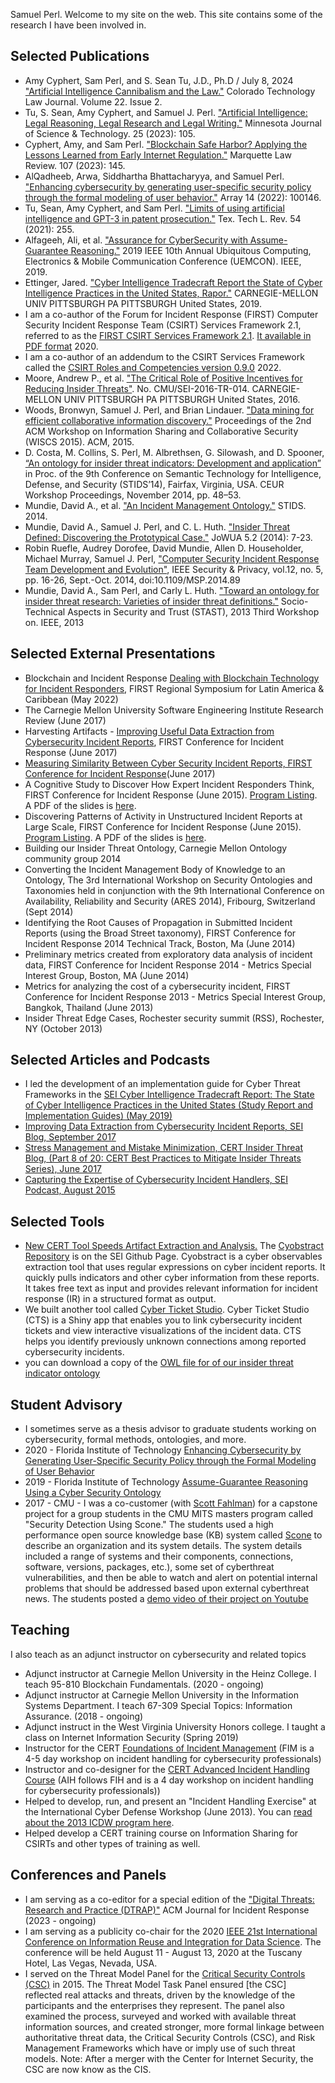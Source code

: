 Samuel Perl. Welcome to my site on the web. This site contains some of the research I have been involved in.

## Selected Publications
- Amy Cyphert, Sam Perl, and S. Sean Tu, J.D., Ph.D / July 8, 2024 ["Artificial Intelligence Cannibalism and the Law."](https://ctlj.colorado.edu/?p=1280) Colorado Technology Law Journal. Volume 22. Issue 2.	
- Tu, S. Sean, Amy Cyphert, and Samuel J. Perl. ["Artificial Intelligence: Legal Reasoning, Legal Research and Legal Writing."](https://scholarship.law.umn.edu/cgi/viewcontent.cgi?article=1566&context=mjlst) Minnesota Journal of Science & Technology. 25 (2023): 105.
- Cyphert, Amy, and Sam Perl. ["Blockchain Safe Harbor? Applying the Lessons Learned from Early Internet Regulation."](https://scholarship.law.marquette.edu/cgi/viewcontent.cgi?article=5558&context=mulr) Marquette Law Review. 107 (2023): 145.
- AlQadheeb, Arwa, Siddhartha Bhattacharyya, and Samuel Perl. ["Enhancing cybersecurity by generating user-specific security policy through the formal modeling of user behavior."](https://www.sciencedirect.com/science/article/pii/S2590005622000145) Array 14 (2022): 100146.
- Tu, Sean, Amy Cyphert, and Sam Perl. ["Limits of using artificial intelligence and GPT-3 in patent prosecution."](https://papers.ssrn.com/sol3/papers.cfm?abstract_id=3899388)  Tex. Tech L. Rev. 54 (2021): 255. 
- Alfageeh, Ali, et al. ["Assurance for CyberSecurity with Assume-Guarantee Reasoning."](https://ieeexplore.ieee.org/iel7/8966519/8992916/08992971.pdf) 2019 IEEE 10th Annual Ubiquitous Computing, Electronics & Mobile Communication Conference (UEMCON). IEEE, 2019.
- Ettinger, Jared. ["Cyber Intelligence Tradecraft Report the State of Cyber Intelligence Practices in the United States, Rapor."](https://kilthub.cmu.edu/articles/Cyber_Intelligence_Tradecraft_Report_-_The_State_of_Cyber_Intelligence_Practices_in_the_United_States_Study_Report_and_Implementation_Guides_/8183993/1) CARNEGIE-MELLON UNIV PITTSBURGH PA PITTSBURGH United States, 2019.
- I am a co-author of the Forum for Incident Response (FIRST) Computer Security Incident Response Team (CSIRT) Services Framework 2.1, referred to as the [FIRST CSIRT Services Framework 2.1](https://www.first.org/standards/frameworks/csirts/csirt_services_framework_v2.1). [It available in PDF format](https://www.first.org/standards/frameworks/csirts/FIRST_CSIRT_Services_Framework_v2.1.0_bugfix1.pdf) 2020.
- I am a co-author of an addendum to the CSIRT Services Framework called the [CSIRT Roles and Competencies version 0.9.0](https://www.first.org/standards/frameworks/csirts/FIRST_CSIRT_Services_Roles_and_Competencies_v_0.9.0.pdf) 2022.
- Moore, Andrew P., et al. ["The Critical Role of Positive Incentives for Reducing Insider Threats"](https://resources.sei.cmu.edu/library/asset-view.cfm?assetid=484917). No. CMU/SEI-2016-TR-014. CARNEGIE-MELLON UNIV PITTSBURGH PA PITTSBURGH United States, 2016.
- Woods, Bronwyn, Samuel J. Perl, and Brian Lindauer. ["Data mining for efficient collaborative information discovery."](https://dl.acm.org/citation.cfm?doid=2808128.2808130) Proceedings of the 2nd ACM Workshop on Information Sharing and Collaborative Security (WISCS 2015). ACM, 2015.
- D. Costa, M. Collins, S. Perl, M. Albrethsen, G. Silowash, and D. Spooner, [“An ontology for insider threat indicators: Development and application”](https://resources.sei.cmu.edu/asset_files/ConferencePaper/2014_021_001_426817.pdf) in Proc. of the 9th Conference on Semantic Technology for Intelligence, Defense, and Security (STIDS’14), Fairfax, Virginia, USA. CEUR Workshop Proceedings, November 2014, pp. 48–53.
- Mundie, David A., et al. ["An Incident Management Ontology."](https://resources.sei.cmu.edu/asset_files/ConferencePaper/2014_021_001_426851.pdf) STIDS. 2014.
- Mundie, David A., Samuel J. Perl, and C. L. Huth. ["Insider Threat Defined: Discovering the Prototypical Case."](http://isyou.info/jowua/papers/jowua-v5n2-1.pdf) JoWUA 5.2 (2014): 7-23.
- Robin Ruefle, Audrey Dorofee, David Mundie, Allen D. Householder, Michael Murray, Samuel J. Perl, ["Computer Security Incident Response Team Development and Evolution"](https://ieeexplore.ieee.org/document/6924672), IEEE Security & Privacy, vol.12, no. 5, pp. 16-26, Sept.-Oct. 2014, doi:10.1109/MSP.2014.89
- Mundie, David A., Sam Perl, and Carly L. Huth. ["Toward an ontology for insider threat research: Varieties of insider threat definitions."](https://ieeexplore.ieee.org/document/6691366) Socio-Technical Aspects in Security and Trust (STAST), 2013 Third Workshop on. IEEE, 2013

## Selected External Presentations
- Blockchain and Incident Response [Dealing with Blockchain Technology for Incident Responders](https://www.first.org/events/symposium/cali2022/program#pDealing-with-Blockchain-Technology-for-Incident-Responders-Virtual), FIRST Regional Symposium for Latin America & Caribbean (May 2022)
- The Carnegie Mellon University Software Engineering Institute Research Review (June 2017)
- Harvesting Artifacts - [Improving Useful Data Extraction from Cybersecurity Incident Reports](https://www.first.org/resources/papers/conf2017/Improving-Useful-Data-Extraction-from-Cybersecurity-Incident-Reports.pdf), FIRST Conference for Incident Response (June 2017)
- [Measuring Similarity Between Cyber Security Incident Reports, FIRST Conference for Incident Response](https://www.first.org/resources/papers/conf2017/Measuring-Similarity-Between-Cyber-Security-Incident-Reports.pdf)(June 2017)
- A Cognitive Study to Discover How Expert Incident Responders Think, FIRST Conference for Incident Response (June 2015). [Program Listing](https://www.first.org/conference/2015/program#pa-cognitive-study-to-discover-how-expert-incident-responders-think). A PDF of the slides is [here](https://www.first.org/resources/papers/conf2015/first_2015_perl-sam-incidenthandlingfirst-final_20150611.pdf).
- Discovering Patterns of Activity in Unstructured Incident Reports at Large Scale, FIRST Conference for Incident Response (June 2015). [Program Listing](https://www.first.org/conference/2015/program#pdiscovering-patterns-of-activity-in-unstructured-incident-reports-at-large-scale). A PDF of the slides is [here](https://www.first.org/resources/papers/conf2015/first_2015_-_perl-_woods-_millar_-_discovering_patterns_of_activity__20150603.pdf).
- Building our Insider Threat Ontology, Carnegie Mellon Ontology community group 2014
- Converting the Incident Management Body of Knowledge to an Ontology, The 3rd International Workshop on Security Ontologies and Taxonomies held in conjunction with the 9th International Conference on Availability, Reliability and Security (ARES 2014), Fribourg, Switzerland (Sept 2014)
- Identifying the Root Causes of Propagation in Submitted Incident Reports (using the Broad Street taxonomy), FIRST Conference for Incident Response 2014 Technical Track, Boston, Ma (June 2014)
- Preliminary metrics created from exploratory data analysis of incident data, FIRST Conference for Incident Response 2014 - Metrics Special Interest Group, Boston, MA (June 2014)
- Metrics for analyzing the cost of a cybersecurity incident, FIRST Conference for Incident Response 2013 - Metrics Special Interest Group, Bangkok, Thailand (June 2013)
- Insider Threat Edge Cases, Rochester security summit (RSS), Rochester, NY (October 2013)

## Selected Articles and Podcasts
- I led the development of an implementation guide for Cyber Threat Frameworks in the [SEI Cyber Intelligence Tradecraft Report: The State of Cyber Intelligence Practices in the United States (Study Report and Implementation Guides) (May 2019)](https://resources.sei.cmu.edu/library/asset-view.cfm?assetid=546578)
- [Improving Data Extraction from Cybersecurity Incident Reports, SEI Blog, September 2017](https://insights.sei.cmu.edu/sei_blog/2017/09/improving-data-extraction-from-cybersecurity-incident-reports.html)
- [Stress Management and Mistake Minimization, CERT Insider Threat Blog, (Part 8 of 20: CERT Best Practices to Mitigate Insider Threats Series), June 2017](https://insights.sei.cmu.edu/insider-threat/2017/06/stress-management-and-mistake-minimization-part-8-of-20-cert-best-practices-to-mitigate-insider-thre.html)
- [Capturing the Expertise of Cybersecurity Incident Handlers, SEI Podcast, August 2015](http://www.cert.org/podcasts/podcast_episode.cfm?episodeid=443570)

## Selected Tools
- [New CERT Tool Speeds Artifact Extraction and Analysis.](https://www.sei.cmu.edu/news-events/news/article.cfm?assetid=527156.) The [Cyobstract Repository](https://github.com/cmu-sei/cyobstract) is on the SEI Github Page. Cyobstract is a cyber observables extraction tool that uses regular expressions on cyber incident reports. It quickly pulls indicators and other cyber information from these reports. It takes free text as input and provides relevant information for incident response (IR) in a structured format as output.
- We built another tool called [Cyber Ticket Studio](https://github.com/cmu-sei/Cyber-Ticket-Studio).  Cyber Ticket Studio (CTS) is a Shiny app that enables you to link cybersecurity incident tickets and view interactive visualizations of the incident data. CTS helps you identify previously unknown connections among reported cybersecurity incidents.
- you can download a copy of the [OWL file for of our insider threat indicator ontology](https://resources.sei.cmu.edu/asset_files/TechnicalReport/2016_005_112_465537.owl)

## Student Advisory
- I sometimes serve as a thesis advisor to graduate students working on cybersecurity, formal methods, ontologies, and more.
- 2020 - Florida Institute of Technology [Enhancing Cybersecurity by Generating User-Specific Security Policy through the Formal Modeling of User Behavior](https://repository.lib.fit.edu/handle/11141/3085)
- 2019 - Florida Institute of Technology [Assume-Guarantee Reasoning Using a Cyber Security Ontology](https://repository.lib.fit.edu/handle/11141/2954)
- 2017 - CMU - I was a co-customer (with [Scott Fahlman](https://www.cs.cmu.edu/~sef/)) for a capstone project for a group students in the CMU MITS masters program called "Security Detection Using Scone." The students used a high performance open source knowledge base (KB) system called [Scone](http://www.cs.cmu.edu/~sef/scone/) to describe an organization and its system details. The system details included a range of  systems and their components, connections, software, versions, packages, etc.), some set of cyberthreat vulnerabilities, and then be able to watch and alert on potential internal problems that should be addressed based upon external cyberthreat news. The students posted a [demo video of their project on Youtube](https://www.youtube.com/watch?v=RmgXrNNcAo8)


## Teaching
I also teach as an adjunct instructor on cybersecurity and related topics
 - Adjunct instructor at Carnegie Mellon University in the Heinz College. I teach 95-810 Blockchain Fundamentals. (2020 - ongoing)
 - Adjunct instructor at Carnegie Mellon University in the Information Systems Department. I teach 67-309 Special Topics: Information Assurance. (2018 - ongoing)
 - Adjunct instruct in the West Virginia University Honors college. I taught a class on Internet Information Security (Spring 2019)
 - Instructor for the CERT [Foundations of Incident Management](https://www.sei.cmu.edu/education-outreach/courses/course.cfm?courseCode=P139) (FIM is a 4-5 day workshop on incident handling for cybersecurity professionals)
 - Instructor and co-designer for the [CERT Advanced Incident Handling Course](https://www.sei.cmu.edu/education-outreach/courses/course.cfm?coursecode=P23B) (AIH follows FIH and is a 4 day workshop on incident handling for cybersecurity professionals))
 - Helped to develop, run, and present an "Incident Handling Exercise" at the International Cyber Defense Workshop (June 2013). You can [read about the 2013 ICDW program here](https://cic.ndu.edu/NEWS/News-Announcements/Article/571364/dod-cios-14th-international-cyber-defense-workshop-icdw-10-14-june-2013/).
 - Helped develop a CERT training course on Information Sharing for CSIRTs and other types of training as well.

## Conferences and Panels
- I am serving as a co-editor for a special edition of the ["Digital Threats: Research and Practice (DTRAP)"](https://dl.acm.org/journal/dtrap) ACM Journal for Incident Response (2023 - ongoing)
- I am serving as a publicity co-chair for the 2020 [IEEE 21st International Conference on Information Reuse and Integration for Data Science](https://homepages.uc.edu/~niunn/IRI20/). The conference will be held August 11 - August 13, 2020 at the Tuscany Hotel, Las Vegas, Nevada, USA.
- I served on the Threat Model Panel for the [Critical Security Controls (CSC)](https://www.cisecurity.org/controls/) in 2015. The Threat Model Task Panel ensured [the CSC] reflected real attacks and threats, driven by the knowledge of the participants and the enterprises they represent. The panel also examined the process, surveyed and worked with available threat information sources, and created stronger, more formal linkage between authoritative threat data, the Critical Security Controls (CSC), and Risk Management Frameworks which have or imply use of such threat models. Note: After a merger with the Center for Internet Security, the CSC are now know as the CIS.
